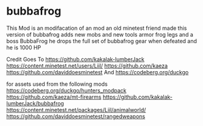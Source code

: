# bubbafrog

This Mod is an modifacation of an mod an old minetest friend made this version of bubbafrog adds new mobs and new tools armor frog legs and a boss BubbaFrog he drops the full set of bubbafrog gear when defeated and he is 1000 HP



Credit Goes To https://github.com/kakalak-lumberJack https://content.minetest.net/users/Liil/ https://github.com/kaeza https://github.com/daviddoesminetest And   https://codeberg.org/duckgo

for assets used from the following mods https://codeberg.org/duckgo/hunters_modpack https://github.com/kaeza/mt-firearms https://github.com/kakalak-lumberJack/bubbafrog https://content.minetest.net/packages/Liil/animalworld/ https://github.com/daviddoesminetest/rangedweapons

